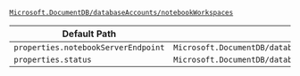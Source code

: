 [`Microsoft.DocumentDB/databaseAccounts/notebookWorkspaces`](https://docs.microsoft.com/en-us/azure/templates/microsoft.documentdb/databaseaccounts/notebookworkspaces)

| Default Path | Alias |
|---|---|
| `properties.notebookServerEndpoint` | `Microsoft.DocumentDB/databaseAccounts/notebookWorkspaces/notebookServerEndpoint` |
| `properties.status` | `Microsoft.DocumentDB/databaseAccounts/notebookWorkspaces/status` |

